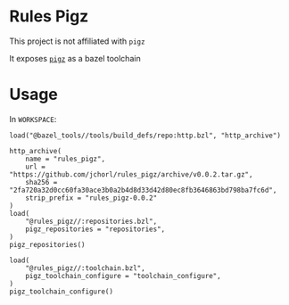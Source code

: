 # Rules Pigz

This project is not affiliated with `pigz`

It exposes [`pigz`](https://github.com/madler/pigz) as a bazel toolchain

# Usage

In `WORKSPACE`:

```
load("@bazel_tools//tools/build_defs/repo:http.bzl", "http_archive")

http_archive(
    name = "rules_pigz",
    url = "https://github.com/jchorl/rules_pigz/archive/v0.0.2.tar.gz",
    sha256 = "2fa720a32d0cc60fa30ace3b0a2b4d8d33d42d80ec8fb3646863bd798ba7fc6d",
    strip_prefix = "rules_pigz-0.0.2"
)
load(
    "@rules_pigz//:repositories.bzl",
    pigz_repositories = "repositories",
)
pigz_repositories()

load(
    "@rules_pigz//:toolchain.bzl",
    pigz_toolchain_configure = "toolchain_configure",
)
pigz_toolchain_configure()
```
